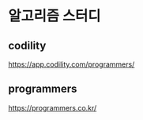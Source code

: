 # 알고리즘 스터디

## codility

https://app.codility.com/programmers/

## programmers

https://programmers.co.kr/

